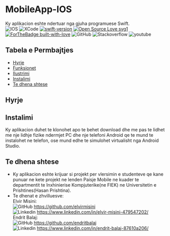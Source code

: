 # MobileApp-IOS
Ky aplikacion eshte ndertuar nga gjuha programuese Swift. <br />
<img alt="IOS" src="https://img.shields.io/badge/iOS-000000?style=for-the-badge&logo=ios&logoColor=white"/>
<img alt="XCode" src="https://img.shields.io/badge/Xcode-007ACC?style=flat-square&logo=Xcode&logoColor=white" />
[![swift-version](https://img.shields.io/badge/swift-5.1-brightgreen.svg)](https://github.com/apple/swift)
[![Open Source Love svg1](https://badges.frapsoft.com/os/v1/open-source.svg?v=103)](https://github.com/ellerbrock/open-source-badges/)
[![ForTheBadge built-with-love](http://ForTheBadge.com/images/badges/built-with-love.svg)](https://GitHub.com/Naereen/)
<img alt="GitHub" src="https://img.shields.io/badge/GitHub-100000?style=for-the-badge&logo=github&logoColor=white" />
<img alt="Stackoverflow" src="https://img.shields.io/badge/Stack_Overflow-FE7A16?style=for-the-badge&logo=stack-overflow&logoColor=white" />
<img alt="youtube" src="https://img.shields.io/badge/YouTube-FF0000?style=for-the-badge&logo=youtube&logoColor=white" />
## Tabela e Permbajtjes
* [Hyrje](#hyrje)
* [Funksionet](#funksionet)
* [Ilustrimi](#ilustrimi)
* [Instalimi](#instalimi)
* [Te dhena shtese](#tedhenashtese)
## Hyrje

## Instalimi
Ky aplikacion duhet te klonohet apo te behet download dhe me pas te lidhet me nje lidhje fizike ndermjet PC dhe nje telefoni Android qe te mund te instalohet ne telefon, ose mund edhe te simulohet virtualisht nga Android Studio.

## Te dhena shtese
* Ky aplikacion eshte krijuar si projekt per vlersimin e studenteve qe kane punuar ne kete projekt ne lenden Paisje Mobile ne kuader te departmentit te Inxhinierise Kompjuterike(ne FIEK) ne Universitetin e Prishtines(Hasan Prishtina).
* Te dhenat e zhvilluesve:
<br>Elvir Misini:<br><img alt="GitHub" src="https://img.shields.io/badge/GitHub-100000?style=for-the-badge&logo=github&logoColor=white" /> https://github.com/elvirmisini
<br><img alt="Linkedin" src="https://img.shields.io/badge/LinkedIn-0077B5?style=for-the-badge&logo=linkedin&logoColor=white" /> https://www.linkedin.com/in/elvir-misini-479547202/
<br>Endrit Balaj:<br><img alt="GitHub" src="https://img.shields.io/badge/GitHub-100000?style=for-the-badge&logo=github&logoColor=white" /> https://github.com/endritbalaj
<br><img alt="Linkedin" src="https://img.shields.io/badge/LinkedIn-0077B5?style=for-the-badge&logo=linkedin&logoColor=white" /> https://www.linkedin.com/in/endrit-balaj-87610a206/
